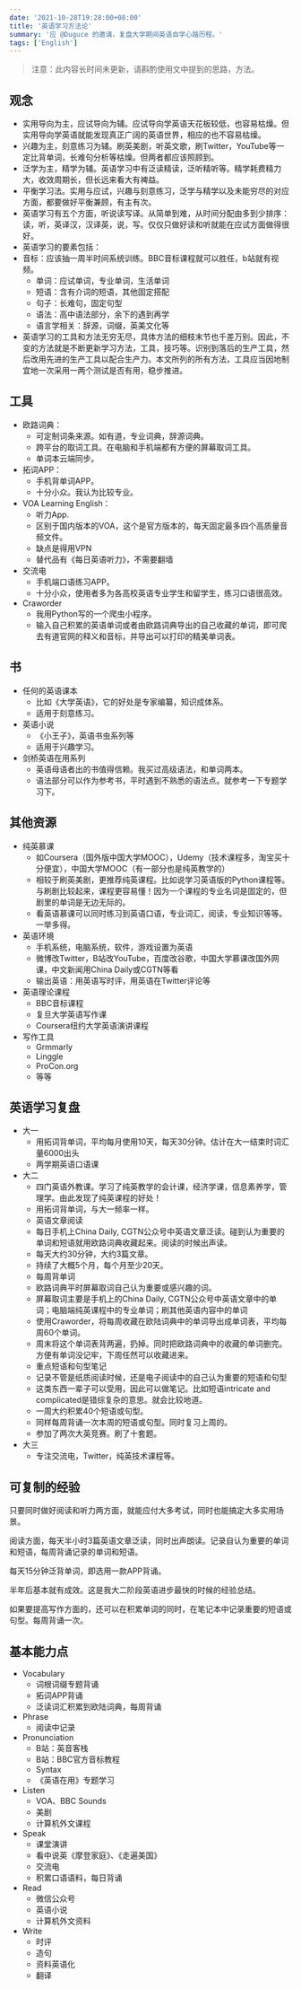 ```yaml
---
date: '2021-10-28T19:28:00+08:00'
title: '英语学习方法论'
summary: '应 @Duguce 的邀请，复盘大学期间英语自学心路历程。'
tags: ['English']
---
```


> 注意：此内容长时间未更新，请斟酌使用文中提到的思路，方法。

## 观念

* 实用导向为主，应试导向为辅。应试导向学英语天花板较低，也容易枯燥。但实用导向学英语就能发现真正广阔的英语世界，相应的也不容易枯燥。
* 兴趣为主，刻意练习为辅。刷英美剧，听英文歌，刷Twitter，YouTube等一定比背单词，长难句分析等枯燥。但两者都应该照顾到。
* 泛学为主，精学为辅。英语学习中有泛读精读，泛听精听等。精学耗费精力大，收效周期长，但长远来看大有裨益。
* 平衡学习法。实用与应试，兴趣与刻意练习，泛学与精学以及未能穷尽的对应方面，都要做好平衡兼顾，有主有次。
* 英语学习有五个方面，听说读写译。从简单到难，从时间分配由多到少排序：读，听，英译汉，汉译英，说，写。仅仅只做好读和听就能在应试方面做得很好。
* 英语学习的要素包括：
* 音标：应该抽一周半时间系统训练。BBC音标课程就可以胜任，b站就有视频。
  * 单词：应试单词，专业单词，生活单词
  * 短语：含有介词的短语，其他固定搭配
  * 句子：长难句，固定句型
  * 语法：高中语法部分，余下的遇到再学
  * 语言学相关：辞源，词缀，英美文化等
* 英语学习的工具和方法无穷无尽，具体方法的细枝末节也千差万别。因此，不变的方法就是不断更新学习方法，工具，技巧等。识别到落后的生产工具，然后改用先进的生产工具以配合生产力。本文所列的所有方法，工具应当因地制宜地一次采用一两个测试是否有用，稳步推进。

## 工具

* 欧路词典：
  * 可定制词条来源。如有道，专业词典，辞源词典。
  * 跨平台的取词工具。在电脑和手机端都有方便的屏幕取词工具。
  * 单词本云端同步。
* 拓词APP：
  * 手机背单词APP。
  * 十分小众。我认为比较专业。
* VOA Learning English：
  * 听力App.
  * 区别于国内版本的VOA，这个是官方版本的，每天固定最多四个高质量音频文件。
  * 缺点是得用VPN
  * 替代品有《每日英语听力》，不需要翻墙
* 交流电
  * 手机端口语练习APP。
  * 十分小众，使用者多为各高校英语专业学生和留学生，练习口语很高效。
* Craworder
  * 我用Python写的一个爬虫小程序。
  * 输入自己积累的英语单词或者由欧路词典导出的自己收藏的单词，即可爬去有道官网的释义和音标，并导出可以打印的精美单词表。

## 书

* 任何的英语课本
  * 比如《大学英语》，它的好处是专家编纂，知识成体系。
  * 适用于刻意练习。
* 英语小说
  * 《小王子》，英语书虫系列等
  * 适用于兴趣学习。
* 剑桥英语在用系列
  * 英语母语者出的书值得信赖。我买过高级语法，和单词两本。
  * 语法部分可以作为参考书，平时遇到不熟悉的语法点。就参考一下专题学习下。

## 其他资源

* 纯英慕课
  * 如Coursera（国外版中国大学MOOC），Udemy（技术课程多，淘宝买十分便宜），中国大学MOOC（有一部分也是纯英教学的）
  * 相较于刷英美剧，更推荐纯英课程。比如说学习英语版的Python课程等。与刷剧比较起来，课程更容易懂！因为一个课程的专业名词是固定的，但剧里的单词是无边无际的。
  * 看英语慕课可以同时练习到英语口语，专业词汇，阅读，专业知识等等。一举多得。
* 英语环境
  * 手机系统，电脑系统，软件，游戏设置为英语
  * 微博改Twitter，B站改YouTube，百度改谷歌，中国大学慕课改国外网课，中文新闻用China Daily或CGTN等看
  * 输出英语：用英语写时评，用英语在Twitter评论等
* 英语理论课程
  * BBC音标课程
  * 复旦大学英语写作课
  * Coursera纽约大学英语演讲课程
* 写作工具
  * Grmmarly
  * Linggle
  * ProCon.org
  * 等等

## 英语学习复盘

* 大一
  * 用拓词背单词，平均每月使用10天，每天30分钟。估计在大一结束时词汇量6000出头
  * 两学期英语口语课
* 大二
  * 四门英语外教课。学习了纯英教学的会计课，经济学课，信息素养学，管理学。由此发现了纯英课程的好处！
  * 用拓词背单词，与大一频率一样。
  * 英语文章阅读
  * 每日手机上China Daily, CGTN公众号中英语文章泛读。碰到认为重要的单词和短语就用欧路词典收藏起来。阅读的时候出声读。
  * 每天大约30分钟，大约3篇文章。
  * 持续了大概5个月，每个月至少20天。
  * 每周背单词
  * 欧路词典平时屏幕取词自己认为重要或感兴趣的词。
  * 屏幕取词主要是手机上的China Daily, CGTN公众号中英语文章中的单词；电脑端纯英课程中的专业单词；刷其他英语内容中的单词
  * 使用Craworder，将每周收藏在欧陆词典中的单词导出成单词表，平均每周60个单词。
  * 周末将这个单词表背两遍，扔掉。同时把欧路词典中的收藏的单词删完。方便有单词没记牢，下周任然可以收藏进来。
  * 重点短语和句型笔记
  * 记录不管是纸质阅读时候，还是电子阅读中的自己认为重要的短语和句型
  * 这类东西一辈子可以受用，因此可以做笔记。比如短语intricate and complicated是错综复杂的意思。就会比较地道。
  * 一周大约积累40个短语或句型。
  * 同样每周背诵一次本周的短语或句型。同时复习上周的。
  * 参加了两次大英竞赛。刷了十套题。
* 大三
  * 专注交流电，Twitter，纯英技术课程等。

## 可复制的经验

只要同时做好阅读和听力两方面，就能应付大多考试，同时也能搞定大多实用场景。

阅读方面，每天半小时3篇英语文章泛读，同时出声朗读。记录自认为重要的单词和短语，每周背诵记录的单词和短语。

每天15分钟泛背单词，即选用一款APP背诵。

半年后基本就有成效。这是我大二阶段英语进步最快的时候的经验总结。

如果要提高写作方面的，还可以在积累单词的同时，在笔记本中记录重要的短语或句型。每周背诵一次。

## 基本能力点

* Vocabulary
  * 词根词缀专题背诵
  * 拓词APP背诵
  * 泛读词汇积累到欧陆词典，每周背诵
* Phrase
  * 阅读中记录
* Pronunciation
  * B站：英音客栈
  * B站：BBC官方音标教程
  * Syntax
  * 《英语在用》专题学习
* Listen
  * VOA、BBC Sounds
  * 美剧
  * 计算机外文课程
* Speak
  * 课堂演讲
  * 看中说英《摩登家庭》、《走遍美国》
  * 交流电
  * 积累口语语料，每日背诵
* Read
  * 微信公众号
  * 英语小说
  * 计算机外文资料
* Write
  * 时评
  * 造句
  * 资料英语化
  * 翻译
